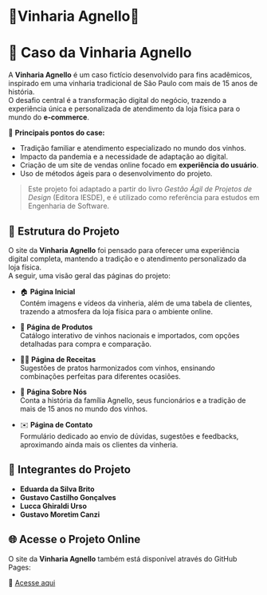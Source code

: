 # 🍷Vinharia Agnello🍷

# 🍷 Caso da Vinharia Agnello  

A **Vinharia Agnello** é um caso fictício desenvolvido para fins acadêmicos, inspirado em uma vinharia tradicional de São Paulo com mais de 15 anos de história.  
O desafio central é a transformação digital do negócio, trazendo a experiência única e personalizada de atendimento da loja física para o mundo do **e-commerce**.  

📌 **Principais pontos do case:**  
- Tradição familiar e atendimento especializado no mundo dos vinhos.  
- Impacto da pandemia e a necessidade de adaptação ao digital.  
- Criação de um site de vendas online focado em **experiência do usuário**.  
- Uso de métodos ágeis para o desenvolvimento do projeto.  

> Este projeto foi adaptado a partir do livro *Gestão Ágil de Projetos de Design* (Editora IESDE), e é utilizado como referência para estudos em Engenharia de Software.  

## 📂 Estrutura do Projeto

O site da **Vinharia Agnello** foi pensado para oferecer uma experiência digital completa, mantendo a tradição e o atendimento personalizado da loja física.  
A seguir, uma visão geral das páginas do projeto:

- 🏠 **Página Inicial**  
  Contém imagens e vídeos da vinheria, além de uma tabela de clientes, trazendo a atmosfera da loja física para o ambiente online.  

- 🍷 **Página de Produtos**  
  Catálogo interativo de vinhos nacionais e importados, com opções detalhadas para compra e comparação.  

- 👨‍🍳 **Página de Receitas**  
  Sugestões de pratos harmonizados com vinhos, ensinando combinações perfeitas para diferentes ocasiões.  

- 📖 **Página Sobre Nós**  
  Conta a história da família Agnello, seus funcionários e a tradição de mais de 15 anos no mundo dos vinhos.  

- ✉️ **Página de Contato**  
  Formulário dedicado ao envio de dúvidas, sugestões e feedbacks, aproximando ainda mais os clientes da vinheria.  

## 👥 Integrantes do Projeto

- **Eduarda da Silva Brito**  
- **Gustavo Castilho Gonçalves**  
- **Lucca Ghiraldi Urso**
- **Gustavo Moretim Canzi**

## 🌐 Acesse o Projeto Online  

O site da **Vinharia Agnello** também está disponível através do GitHub Pages:  

🔗 [Acesse aqui](https://eduardasbr.github.io/CP-Front-End-Vinharia_Agnello/) 